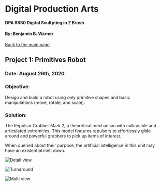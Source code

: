 # Digital Production Arts
#### DPA 6830 Digital Scultpting in Z Brush
#### By: Benjamin B. Warner

[Back to the main page](https://benwarnerdigitalarts.github.io/3Dworks/)

## Project 1: Primitives Robot
### Date: August 26th, 2020

### Objective:
Design and build a robot using only primitive shapes and basic manipulations (move, rotate, and scale).

### Solution:
The Repulsor Grabber Mark 2, a theoretical mechanism with collapsible and articulated extremities.  This model features repulsors to effortlessly glide around and powerful grabbers to pick up items of interest.

When queried about their purpose, the artificial intelligence in this unit may have an existential melt down.

![Detail view](https://benwarnerdigitalarts.github.io/3Dworks/dpa8070/images/primitiveRobot/primitivesRobotDetail.jpg)

![Turnaround](https://benwarnerdigitalarts.github.io/3Dworks/dpa8070/images/primitiveRobot/primitivesRobotMultiTurn.jpg)

![Multi view](https://benwarnerdigitalarts.github.io/3Dworks/dpa8070/images/primitiveRobot/primitivesRobotMulti.jpg)


